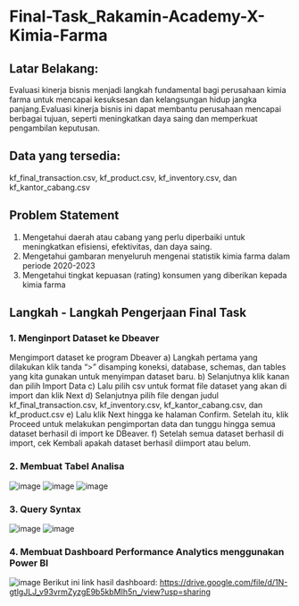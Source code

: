 # Final-Task_Rakamin-Academy-X-Kimia-Farma

## Latar Belakang:
Evaluasi kinerja bisnis menjadi langkah fundamental bagi perusahaan kimia farma untuk mencapai kesuksesan dan kelangsungan hidup jangka panjang.Evaluasi kinerja bisnis ini dapat membantu perusahaan mencapai berbagai tujuan, seperti meningkatkan daya saing dan memperkuat pengambilan keputusan.

## Data yang tersedia:
kf_final_transaction.csv, kf_product.csv, kf_inventory.csv, dan kf_kantor_cabang.csv

## Problem Statement
1. Mengetahui daerah atau cabang yang perlu diperbaiki untuk meningkatkan efisiensi, efektivitas, dan daya saing.
2. Mengetahui  gambaran menyeluruh mengenai statistik kimia farma  dalam periode 2020-2023
3. Mengetahui tingkat kepuasan (rating) konsumen yang diberikan kepada kimia farma

## Langkah - Langkah Pengerjaan Final Task
### 1. Menginport Dataset ke Dbeaver
Mengimport dataset ke program Dbeaver
a) Langkah pertama yang dilakukan klik tanda “>” disamping koneksi, database, schemas, dan tables yang kita gunakan untuk menyimpan dataset baru. 
b) Selanjutnya klik kanan dan pilih Import Data
c) Lalu pilih csv untuk format file dataset yang akan di import dan klik Next
d) Selanjutnya pilih file dengan judul kf_final_transaction.csv, kf_inventory.csv, kf_kantor_cabang.csv, dan kf_product.csv 
e) Lalu klik Next hingga ke halaman Confirm. Setelah itu, klik Proceed untuk melakukan pengimportan data dan tunggu hingga semua dataset berhasil di import ke DBeaver.
f) Setelah semua dataset berhasil di import, cek Kembali apakah dataset berhasil diimport atau belum.

### 2. Membuat Tabel Analisa
![image](https://github.com/najaafrischa21/Final-Task_Rakamin-Academy-X-Kimia-Farma/assets/161110726/10cd7bc0-9989-4578-8c43-c2a87daa750e)
![image](https://github.com/najaafrischa21/Final-Task_Rakamin-Academy-X-Kimia-Farma/assets/161110726/fd466ea5-d6bc-49f0-b19a-b4a1b91c16c8)
![image](https://github.com/najaafrischa21/Final-Task_Rakamin-Academy-X-Kimia-Farma/assets/161110726/ce15ec16-e2e1-44a7-a278-919869b3495b)

### 3. Query Syntax
![image](https://github.com/najaafrischa21/Final-Task_Rakamin-Academy-X-Kimia-Farma/assets/161110726/1fe37c0b-dd6e-4a09-983c-ce8d947e0cfb)
![image](https://github.com/najaafrischa21/Final-Task_Rakamin-Academy-X-Kimia-Farma/assets/161110726/8076573d-00d4-4120-9200-c9907e786643)

### 4. Membuat Dashboard  Performance Analytics menggunakan Power BI
![image](https://github.com/najaafrischa21/Final-Task_Rakamin-Academy-X-Kimia-Farma/assets/161110726/f4d0b1a5-459a-4f69-a88b-b88014b92746)
Berikut ini link hasil dashboard: https://drive.google.com/file/d/1N-gtlgJLJ_v93vrmZyzgE9b5kbMIh5n_/view?usp=sharing







